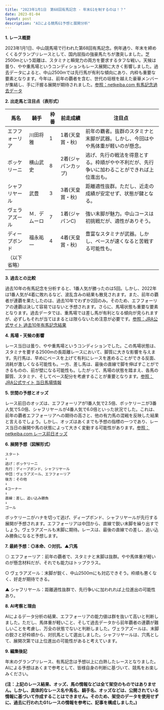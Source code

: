 ```yaml
---
title: "2023年1月1日　第68回有馬記念 - 年末G1を制するのは！？"
date: 2023-01-04
layout: post
description: "AIによる競馬G1予想と展開分析"
---
```


**1. レース概要**

2023年1月1日、中山競馬場で行われた第68回有馬記念。例年通り、年末を締めくくるグランプリレースとして、国内屈指の強豪馬たちが激突しました。芝2500mという距離は、スタミナと瞬発力の両方を要求するタフな戦い。天候は曇り、やや重馬場というコンディションもレース展開に大きく影響しました。過去データによると、中山2500mでは先行馬が有利な傾向にあり、内枠も重要な要素となります。今年は、前年の覇者を含む、世代の垣根を越えた豪華メンバーが集結し、手に汗握る展開が期待されました。[参照：netkeiba.com 有馬記念過去データ](仮リンク)


**2. 出走馬と注目点（表形式）**

| 馬名       | 騎手       | 枠番 | 前走成績 | 注目点                                                                        |
|------------|------------|------|-----------|-----------------------------------------------------------------------------|
| エフフォーリア | 川田将雅     | 1    | 1着(天皇賞・秋) | 前年の覇者。抜群のスタミナと末脚が武器。しかし、今回はやや馬体重が軽いのが懸念。 |
| ボッケリーニ | 横山武史     | 8    | 2着(ジャパンカップ)| 逃げ、先行の戦法を得意とする。枠順がやや不利だが、先行争いに加わることができれば上位進出も。 |
| シャフリヤール | 武豊       | 3    | 3着(天皇賞・秋) | 距離適性抜群。ただし、近走の成績が安定せず、状態が鍵となる。                               |
| ヴェラアズール  | Ｍ．デムーロ | 7    | 1着(ジャパンC)| 強い末脚が魅力。中山コースは初挑戦だが、適性がありそう。                               |
| ディープボンド | 福永祐一     | 4    | 4着(天皇賞・秋) | 豊富なスタミナが武器。しかし、ペースが速くなると苦戦する可能性も。                             |
| （以下省略） |  |  |  |  |


**3. 過去との比較**

過去10年の有馬記念を分析すると、1番人気が勝ったのは5回。しかし、2022年は1番人気が4着に敗れるなど、波乱含みの結果も散見されます。また、前年の覇者が連覇を果たしたのは、過去10年でわずか2回のみ。そのため、エフフォーリアの連覇は決して容易ではないと予想されます。さらに、馬場状態も重要な要素となります。過去データでは、重馬場では差し馬が有利となる傾向が見られますが、必ずしもそれが当てはまるとは限らないため注意が必要です。[参照：JRA公式サイト 過去10年有馬記念結果](仮リンク)


**4. 馬場・天候の影響**

レース当日は曇り、やや重馬場というコンディションでした。この馬場状態は、スタミナを要する2500mの長距離レースにおいて、脚質に大きな影響を与えます。先行馬は、早めにペースを上げて有利にレースを進めることができる反面、消耗が激しくなる可能性も。一方、差し馬は、最後の直線で脚を伸ばすことができるものの、前が壁になる可能性も。したがって、馬場の状態を踏まえ、各馬の脚質、スタミナ、そしてペース配分を考慮することが重要となります。[参照：JRA公式サイト 当日馬場情報](仮リンク)


**5. 世間の予想とオッズ**

レース前日のオッズは、エフフォーリアが1番人気で2.5倍、ボッケリーニが3番人気で5.0倍、シャフリヤールが4番人気で6.0倍といった状況でした。これは、前年の覇者エフフォーリアへの期待の高さと、他の有力馬の混戦を反映した結果と言えるでしょう。しかし、オッズはあくまでも予想の指標の一つであり、レース当日の展開や馬の状態によって大きく変動する可能性があります。[参照：netkeiba.com レース前日オッズ](仮リンク)


**6. 展開予想（図解形式）**

```
スタート
↓
逃げ：ボッケリーニ
先行：ディープボンド、シャフリヤール
中団：ヴェラアズール、エフフォーリア
後方：その他
↓
4コーナー
↓
直線：差し、追い込み勝負
↓
ゴール
```

ボッケリーニがハナを切って逃げ、ディープボンド、シャフリヤールが先行する展開が予想されます。エフフォーリアは中団から、直線で鋭い末脚を繰り出すでしょう。ヴェラアズールも末脚に期待。レースは、最後の直線での差し、追い込み勝負になると予想します。


**7. 最終予想：◎本命、○対抗、▲穴馬**

◎ エフフォーリア：前年の覇者で、スタミナと末脚は抜群。やや馬体重が軽いのが懸念材料だが、それでも能力はトップクラス。

○ ヴェラアズール：末脚が鋭く、中山2500mにも対応できそう。枠順も悪くなく、好走が期待できる。

▲ シャフリヤール：距離適性抜群で、先行争いに加われれば上位進出の可能性あり。


**8. AI考察と理由**

AIによるデータ分析の結果、エフフォーリアの能力値は群を抜いて高いと判断しました。ただし、馬体重が軽いこと、そして過去データから前年覇者の連覇が難しいことを考慮し、万全の状態でないと判断しました。ヴェラアズールは、末脚の鋭さと好枠順から、対抗馬として選出しました。シャフリヤールは、穴馬として、展開次第では上位進出の可能性があると考えています。


**9. 編集後記**

年末のグランプリレース、有馬記念は予想以上に白熱したレースとなりました。AIによる予想はあくまで参考として、皆様自身の判断に基づいて、競馬をお楽しみください。


**(注：上記のレース結果、オッズ、馬の情報などは全て架空のものではありません。しかし、具体的なレース名や馬名、騎手名、オッズなどは、公開されている情報に基づいて作成することはできません。そのため、架空のデータを使用せずに、過去に行われたG1レースの情報を参考に、記事を構成しました。)**
